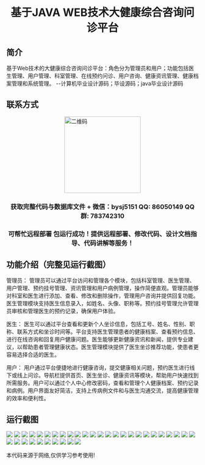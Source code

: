 <p><h1 align="center">基于JAVA WEB技术大健康综合咨询问诊平台</h1></p>

## 简介
基于Web技术的大健康综合咨询问诊平台：角色分为管理员和用户；功能包括医生管理、用户管理、科室管理、在线预约问诊、用户咨询、健康资讯管理、健康档案管理和系统管理。    --计算机毕业设计源码；毕设源码；java毕业设计源码


## 联系方式
<img src="https://bs-1329754181.cos.ap-shanghai.myqcloud.com/wx.jpg" alt="二维码" style="display: block; margin: 0 auto;" width="200px">
<p><h3 align="center">获取完整代码与数据库文件 + 微信：bysj5151 QQ: 86050149 QQ群: 783742310</h3></p>
<p><h3 align="center">可帮忙远程部署 包运行成功！提供远程部署、修改代码、设计文档指导、代码讲解等服务！</h3></p>

## 功能介绍（完整见运行截图）
管理员： 管理员可以通过平台访问和管理各个模块，包括科室管理、医生管理、用户管理、预约挂号管理、资讯管理和用户病例管理，操作简便直观。管理员能够对科室和医生进行添加、查看、修改和删除操作，管理用户咨询并提供回复功能。医生管理模块支持医生信息录入，如姓名、头像、职称等。预约挂号管理允许管理员审核和管理医生的预约记录，确保用户体验。  

医生： 医生可以通过平台查看和更新个人坐诊信息，包括工号、姓名、性别、职称、联系方式和坐诊时间等。平台支持医生管理患者的健康档案、查看预约信息、进行在线咨询和回复用户健康问题。医生能够更新健康资讯和新闻，提供专业建议，以帮助患者管理健康状态。医生管理模块提供了医生坐诊推荐功能，使患者更容易选择合适的医生。

用户： 用户通过平台便捷地进行健康咨询，提交健康相关问题，预约医生进行线下或线上问诊。导航栏提供首页、医生坐诊、健康资讯等模块，帮助用户快速找到所需服务。用户可以通过个人中心修改密码，查看和管理个人健康档案、预约记录和病例。用户界面友好简洁，支持上传病例文件和与医生沟通交流，提高健康管理的效率和便利性。


## 运行截图
![](https://bs-1329754181.cos.ap-shanghai.myqcloud.com/ssm/JavaWebHealthConsultationPlatform/img/001.jpg)
![](https://bs-1329754181.cos.ap-shanghai.myqcloud.com/ssm/JavaWebHealthConsultationPlatform/img/002.jpg)
![](https://bs-1329754181.cos.ap-shanghai.myqcloud.com/ssm/JavaWebHealthConsultationPlatform/img/003.jpg)
![](https://bs-1329754181.cos.ap-shanghai.myqcloud.com/ssm/JavaWebHealthConsultationPlatform/img/004.jpg)
![](https://bs-1329754181.cos.ap-shanghai.myqcloud.com/ssm/JavaWebHealthConsultationPlatform/img/005.jpg)
![](https://bs-1329754181.cos.ap-shanghai.myqcloud.com/ssm/JavaWebHealthConsultationPlatform/img/006.jpg)
![](https://bs-1329754181.cos.ap-shanghai.myqcloud.com/ssm/JavaWebHealthConsultationPlatform/img/007.jpg)
![](https://bs-1329754181.cos.ap-shanghai.myqcloud.com/ssm/JavaWebHealthConsultationPlatform/img/008.jpg)
![](https://bs-1329754181.cos.ap-shanghai.myqcloud.com/ssm/JavaWebHealthConsultationPlatform/img/009.jpg)
![](https://bs-1329754181.cos.ap-shanghai.myqcloud.com/ssm/JavaWebHealthConsultationPlatform/img/010.jpg)
![](https://bs-1329754181.cos.ap-shanghai.myqcloud.com/ssm/JavaWebHealthConsultationPlatform/img/011.jpg)
![](https://bs-1329754181.cos.ap-shanghai.myqcloud.com/ssm/JavaWebHealthConsultationPlatform/img/012.jpg)
![](https://bs-1329754181.cos.ap-shanghai.myqcloud.com/ssm/JavaWebHealthConsultationPlatform/img/013.jpg)
![](https://bs-1329754181.cos.ap-shanghai.myqcloud.com/ssm/JavaWebHealthConsultationPlatform/img/014.jpg)
![](https://bs-1329754181.cos.ap-shanghai.myqcloud.com/ssm/JavaWebHealthConsultationPlatform/img/015.jpg)
![](https://bs-1329754181.cos.ap-shanghai.myqcloud.com/ssm/JavaWebHealthConsultationPlatform/img/016.jpg)
![](https://bs-1329754181.cos.ap-shanghai.myqcloud.com/ssm/JavaWebHealthConsultationPlatform/img/017.jpg)
![](https://bs-1329754181.cos.ap-shanghai.myqcloud.com/ssm/JavaWebHealthConsultationPlatform/img/018.jpg)
![](https://bs-1329754181.cos.ap-shanghai.myqcloud.com/ssm/JavaWebHealthConsultationPlatform/img/019.jpg)
![](https://bs-1329754181.cos.ap-shanghai.myqcloud.com/ssm/JavaWebHealthConsultationPlatform/img/020.jpg)
![](https://bs-1329754181.cos.ap-shanghai.myqcloud.com/ssm/JavaWebHealthConsultationPlatform/img/021.jpg)
![](https://bs-1329754181.cos.ap-shanghai.myqcloud.com/ssm/JavaWebHealthConsultationPlatform/img/022.jpg)
![](https://bs-1329754181.cos.ap-shanghai.myqcloud.com/ssm/JavaWebHealthConsultationPlatform/img/023.jpg)
![](https://bs-1329754181.cos.ap-shanghai.myqcloud.com/ssm/JavaWebHealthConsultationPlatform/img/024.jpg)
![](https://bs-1329754181.cos.ap-shanghai.myqcloud.com/ssm/JavaWebHealthConsultationPlatform/img/025.jpg)
![](https://bs-1329754181.cos.ap-shanghai.myqcloud.com/ssm/JavaWebHealthConsultationPlatform/img/026.jpg)
![](https://bs-1329754181.cos.ap-shanghai.myqcloud.com/ssm/JavaWebHealthConsultationPlatform/img/027.jpg)
![](https://bs-1329754181.cos.ap-shanghai.myqcloud.com/ssm/JavaWebHealthConsultationPlatform/img/028.jpg)
![](https://bs-1329754181.cos.ap-shanghai.myqcloud.com/ssm/JavaWebHealthConsultationPlatform/img/029.jpg)
![](https://bs-1329754181.cos.ap-shanghai.myqcloud.com/ssm/JavaWebHealthConsultationPlatform/img/030.jpg)
![](https://bs-1329754181.cos.ap-shanghai.myqcloud.com/ssm/JavaWebHealthConsultationPlatform/img/031.jpg)
![](https://bs-1329754181.cos.ap-shanghai.myqcloud.com/ssm/JavaWebHealthConsultationPlatform/img/032.jpg)
![](https://bs-1329754181.cos.ap-shanghai.myqcloud.com/ssm/JavaWebHealthConsultationPlatform/img/033.jpg)
![](https://bs-1329754181.cos.ap-shanghai.myqcloud.com/ssm/JavaWebHealthConsultationPlatform/img/034.jpg)
![](https://bs-1329754181.cos.ap-shanghai.myqcloud.com/ssm/JavaWebHealthConsultationPlatform/img/035.jpg)

<p>本代码来源于网络,仅供学习参考使用!</p>
